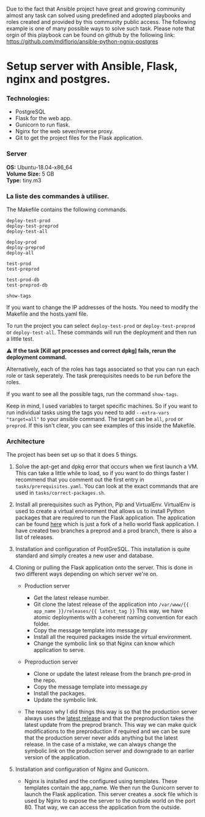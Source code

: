 Due to the fact that Ansible project have great and growing community almost any task can solved using predefined and adopted playbooks and roles created and provided by this community public access.
The following example is one of many possible ways to solve such task.
Please note that orgin of this playbook can be found on github by the following link:
https://github.com/mdiflorio/ansible-python-ngnix-postgres


# Setup server with Ansible, Flask, nginx and postgres.


### Technologies:

-   PostgreSQL
-   Flask for the web app.
-   Gunicorn to run flask.
-   Nginx for the web sever/reverse proxy.
-   Git to get the project files for the Flask application.

### Server

**OS:** Ubuntu-18.04-x86_64  
**Volume Size:** 5 GB  
**Type:** tiny.m3

### La liste des commandes à utiliser.

The Makefile contains the following commands.

```
deploy-test-prod
deploy-test-preprod
deploy-test-all

deploy-prod
deploy-preprod
deploy-all

test-prod
test-preprod

test-prod-db
test-preprod-db

show-tags
```

If you want to change the IP addresses of the hosts. You need to modify the Makefile and the hosts.yaml file.

To run the project you can select `deploy-test-prod` or `deploy-test-preprod` or `deploy-test-all`. These commands will run the deployment and then run a little test.

&#x26a0;&#xfe0f; **If the task [Kill apt processes and correct dpkg] fails, rerun the deployment command.**

Alternatively, each of the roles has tags associated so that you can run each role or task seperately. The task prerequisites needs to be run before the roles.

If you want to see all the possible tags, run the command `show-tags`.

Keep in mind, I used variables to target specific machines. So if you want to run individual tasks using the tags you need to add `--extra-vars "target=all"` to your ansible command. The target can be `all`, `prod` or `preprod`. If this isn't clear, you can see examples of this inside the Makefile.

### Architecture

The project has been set up so that it does 5 things.

1. Solve the apt-get and dpkg error that occurs when we first launch a VM. This can take a little while to load, so if you want to do things faster I recommend that you comment out the first entry in `tasks/prerequisites.yaml`. You can look at the exact commands that are used in `tasks/correct-packages.sh`.

2. Install all prerequisites such as Python, Pip and VirtualEnv. VirtualEnv is used to create a virtual environment that allows us to install Python packages that are required to run the Flask application. The application can be found [here](https://github.com/mierz00/flask-hello-world) which is just a fork of a hello world flask application. I have created two branches a preprod and a prod branch, there is also a list of releases.

3. Installation and configuration of PostGreSQL. This installation is quite standard and simply creates a new user and database.

4. Cloning or pulling the Flask application onto the server. This is done in two different ways depending on which server we're on.

    - Production server
        - Get the latest release number.
        - Git clone the latest release of the application into `/var/www/{{ app_name }}/releases/{{ latest_tag }}` This way, we have atomic deployments with a coherent naming convention for each folder.
        - Copy the message template into message.py
        - Install all the required packages inside the virtual environment.
        - Change the symbolic link so that Nginx can know which application to serve.
    - Preproduction server

        - Clone or update the latest release from the branch pre-prod in the repo.
        - Copy the message template into message.py
        - Install the packages.
        - Update the symbolic link.

    - The reason why I did things this way is so that the production server always uses the [latest release](https://github.com/mierz00/flask-hello-world/releases) and that the preproduction takes the latest update from the preprod branch. This way we can make quick modifications to the preproduction if required and we can be sure that the production server never adds anything but the latest release. In the case of a mistake, we can always change the symbolic link on the production server and downgrade to an earlier version of the application.

5) Installation and configuration of Nginx and Gunicorn.

    - Nginx is installed and the configured using templates. These templates contain the app_name. We then run the Gunicorn server to launch the Flask application. This server creates a .sock file which is used by Nginx to expose the server to the outside world on the port 80. That way, we can access the application from the outside.
